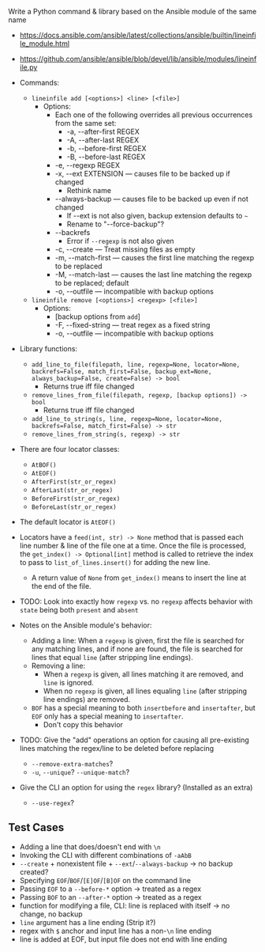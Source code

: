 Write a Python command & library based on the Ansible module of the same name

- <https://docs.ansible.com/ansible/latest/collections/ansible/builtin/lineinfile_module.html>
- <https://github.com/ansible/ansible/blob/devel/lib/ansible/modules/lineinfile.py>

- Commands:
    - `lineinfile add [<options>] <line> [<file>]`
        - Options:
            - Each one of the following overrides all previous occurrences from
              the same set:
                - -a, --after-first REGEX
                - -A, --after-last REGEX
                - -b, --before-first REGEX
                - -B, --before-last REGEX
            - -e, --regexp REGEX
            - -x, --ext EXTENSION — causes file to be backed up if changed
                - Rethink name
            - --always-backup — causes file to be backed up even if not changed
                - If --ext is not also given, backup extension defaults to `~`
                - Rename to "--force-backup"?
            - --backrefs
                - Error if `--regexp` is not also given
            - -c, --create — Treat missing files as empty
            - -m, --match-first — causes the first line matching the regexp to
              be replaced
            - -M, --match-last — causes the last line matching the regexp to be
              replaced; default
            - -o, --outfile — incompatible with backup options
    - `lineinfile remove [<options>] <regexp> [<file>]`
        - Options:
            - [backup options from `add`]
            - -F, --fixed-string — treat regex as a fixed string
            - -o, --outfile — incompatible with backup options

- Library functions:
    - `add_line_to_file(filepath, line, regexp=None, locator=None, backrefs=False, match_first=False, backup_ext=None, always_backup=False, create=False) -> bool`
        - Returns true iff file changed
    - `remove_lines_from_file(filepath, regexp, [backup options]) -> bool`
        - Returns true iff file changed
    - `add_line_to_string(s, line, regexp=None, locator=None, backrefs=False, match_first=False) -> str`
    - `remove_lines_from_string(s, regexp) -> str`

- There are four locator classes:
    - `AtBOF()`
    - `AtEOF()`
    - `AfterFirst(str_or_regex)`
    - `AfterLast(str_or_regex)`
    - `BeforeFirst(str_or_regex)`
    - `BeforeLast(str_or_regex)`

- The default locator is `AtEOF()`

- Locators have a `feed(int, str) -> None` method that is passed each line
  number & line of the file one at a time.  Once the file is processed, the
  `get_index() -> Optional[int]` method is called to retrieve the index to pass
  to `list_of_lines.insert()` for adding the new line.
    - A return value of `None` from `get_index()` means to insert the line at
      the end of the file.

- TODO: Look into exactly how `regexp` vs. no `regexp` affects behavior with
  `state` being both `present` and `absent`

- Notes on the Ansible module's behavior:
    - Adding a line: When a `regexp` is given, first the file is searched for
      any matching lines, and if none are found, the file is searched for lines
      that equal `line` (after stripping line endings).
    - Removing a line:
        - When a `regexp` is given, all lines matching it are removed, and
          `line` is ignored.
        - When no `regexp` is given, all lines equaling `line` (after stripping
          line endings) are removed.
    - `BOF` has a special meaning to both `insertbefore` and `insertafter`, but
      `EOF` only has a special meaning to `insertafter`.
        - Don't copy this behavior

- TODO: Give the "add" operations an option for causing all pre-existing lines
  matching the regex/line to be deleted before replacing
    - `--remove-extra-matches`?
    - `-u`, `--unique`? `--unique-match`?

- Give the CLI an option for using the `regex` library? (Installed as an extra)
    - `--use-regex`?


Test Cases
----------
- Adding a line that does/doesn't end with `\n`
- Invoking the CLI with different combinations of `-aAbB`
- `--create` + nonexistent file + `--ext`/`--always-backup` → no backup
  created?
- Specifying `EOF`/`BOF`/`[E]OF`/`[B]OF` on the command line
- Passing `EOF` to a `--before-*` option → treated as a regex
- Passing `BOF` to an `--after-*` option → treated as a regex
- function for modifying a file, CLI: line is replaced with itself → no change,
  no backup
- `line` argument has a line ending (Strip it?)
- regex with `$` anchor and input line has a non-`\n` line ending
- line is added at EOF, but input file does not end with line ending
